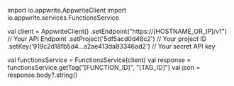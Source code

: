 import io.appwrite.AppwriteClient
import io.appwrite.services.FunctionsService

val client = AppwriteClient()
  .setEndpoint("https://[HOSTNAME_OR_IP]/v1") // Your API Endpoint
  .setProject('5df5acd0d48c2') // Your project ID
  .setKey('919c2d18fb5d4...a2ae413da83346ad2') // Your secret API key

val functionsService = FunctionsService(client)
val response = functionsService.getTag("[FUNCTION_ID]", "[TAG_ID]")
val json = response.body?.string()